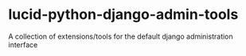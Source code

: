 lucid-python-django-admin-tools
===============================

A collection of extensions/tools for the default django  administration interface
